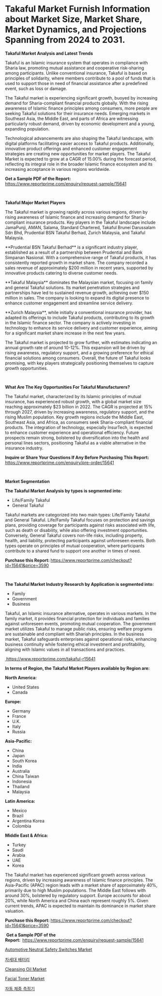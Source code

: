 <p><h1>Takaful Market Furnish Information about Market Size, Market Share, Market Dynamics, and Projections Spanning from 2024 to 2031.</h1></p><p><strong>Takaful Market Analysis and Latest Trends</strong></p>
<p><p>Takaful is an Islamic insurance system that operates in compliance with Sharia law, promoting mutual assistance and cooperative risk-sharing among participants. Unlike conventional insurance, Takaful is based on principles of solidarity, where members contribute to a pool of funds that is used to support those in need of financial assistance after a predefined event, such as loss or damage.</p><p>The Takaful market is experiencing significant growth, buoyed by increasing demand for Sharia-compliant financial products globally. With the rising awareness of Islamic finance principles among consumers, more people are seeking Takaful solutions for their insurance needs. Emerging markets in Southeast Asia, the Middle East, and parts of Africa are witnessing particularly robust demand, driven by economic development and a young, expanding population.</p><p>Technological advancements are also shaping the Takaful landscape, with digital platforms facilitating easier access to Takaful products. Additionally, innovative product offerings and enhanced customer engagement strategies are creating new opportunities for market players. The Takaful Market is expected to grow at a CAGR of 15.00% during the forecast period, reflecting its integral role in the broader Islamic finance ecosystem and its increasing acceptance in various regions worldwide.</p></p>
<p><strong>Get a Sample PDF of the Report:&nbsp;</strong> <a href="https://www.reportprime.com/enquiry/request-sample/15641">https://www.reportprime.com/enquiry/request-sample/15641</a></p>
<p>&nbsp;</p>
<p><strong>Takaful Major Market Players</strong></p>
<p><p>The Takaful market is growing rapidly across various regions, driven by rising awareness of Islamic finance and increasing demand for Sharia-compliant insurance products. Key players in the Takaful landscape include JamaPunji, AMAN, Salama, Standard Chartered, Takaful Brunei Darussalam Sdn Bhd, Prudential BSN Takaful Berhad, Zurich Malaysia, and Takaful Malaysia.</p><p>**Prudential BSN Takaful Berhad** is a significant industry player, established as a result of a partnership between Prudential and Bank Simpanan Nasional. With a comprehensive range of Takaful products, it has consistently reported growth in market share. The company recorded a sales revenue of approximately $200 million in recent years, supported by innovative products catering to diverse customer needs.</p><p>**Takaful Malaysia** dominates the Malaysian market, focusing on family and general Takaful solutions. Its market penetration strategies and partnerships have led to sustained revenue growth, achieving over $150 million in sales. The company is looking to expand its digital presence to enhance customer engagement and streamline service delivery.</p><p>**Zurich Malaysia**, while initially a conventional insurance provider, has adapted its offerings to include Takaful products, contributing to its growth in the Islamic finance sector. The company is actively investing in technology to enhance its service delivery and customer experience, aiming for a significant market share increase in the next few years.</p><p>The Takaful market is projected to grow further, with estimates indicating an annual growth rate of around 10-12%. This expansion will be driven by rising awareness, regulatory support, and a growing preference for ethical financial solutions among consumers. Overall, the future of Takaful looks promising, with key players strategically positioning themselves to capture growth opportunities.</p></p>
<p>&nbsp;</p>
<p><strong>What Are The Key Opportunities For Takaful Manufacturers?</strong></p>
<p><p>The Takaful market, characterized by its Islamic principles of mutual insurance, has experienced robust growth, with a global market size reaching approximately $23 billion in 2022. The CAGR is projected at 15% through 2027, driven by increasing awareness, regulatory support, and the rising Muslim population. Key growth regions include the Middle East, Southeast Asia, and Africa, as consumers seek Sharia-compliant financial products. The integration of technology, especially InsurTech, is expected to enhance customer experience and operational efficiency. Future prospects remain strong, bolstered by diversification into the health and personal lines sectors, positioning Takaful as a viable alternative in the insurance industry.</p></p>
<p><strong>Inquire or Share Your Questions If Any Before Purchasing This Report:</strong> <a href="https://www.reportprime.com/enquiry/pre-order/15641">https://www.reportprime.com/enquiry/pre-order/15641</a></p>
<p>&nbsp;</p>
<p><strong>Market Segmentation</strong></p>
<p><strong>The Takaful Market Analysis by types is segmented into:</strong></p>
<p><ul><li>Life/Family Takaful</li><li>General Takaful</li></ul></p>
<p><p>Takaful markets are categorized into two main types: Life/Family Takaful and General Takaful. Life/Family Takaful focuses on protection and savings plans, providing coverage for participants against risks associated with life, such as death or disability, while also offering investment opportunities. Conversely, General Takaful covers non-life risks, including property, health, and liability, protecting participants against unforeseen events. Both types operate on principles of mutual cooperation, where participants contribute to a shared fund to support one another in times of need.</p></p>
<p><strong>Purchase this Report:&nbsp;</strong><a href="https://www.reportprime.com/checkout?id=15641&price=3590">https://www.reportprime.com/checkout?id=15641&price=3590</a></p>
<p>&nbsp;</p>
<p><strong>The Takaful Market Industry Research by Application is segmented into:</strong></p>
<p><ul><li>Family</li><li>Government</li><li>Business</li></ul></p>
<p><p>Takaful, an Islamic insurance alternative, operates in various markets. In the family market, it provides financial protection for individuals and families against unforeseen events, promoting mutual cooperation. The government market utilizes Takaful to manage public risks, ensuring welfare programs are sustainable and compliant with Shariah principles. In the business market, Takaful safeguards enterprises against operational risks, enhancing business continuity while fostering ethical investment and profitability, aligning with Islamic values in all transactions and practices.</p></p>
<p><a href="https://www.reportprime.com/takaful-r15641">&nbsp;https://www.reportprime.com/takaful-r15641</a></p>
<p><strong>In terms of Region, the Takaful Market Players available by Region are:</strong></p>
<p>
    <p> <strong> North America: </strong>
        <ul>
            <li>United States</li>
            <li>Canada</li>
        </ul>
        </p> 
    <p> <strong> Europe: </strong>
        <ul>
            <li>Germany</li>
            <li>France</li>
            <li>U.K.</li>
            <li>Italy</li>
            <li>Russia</li>
        </ul>
        </p> 
    <p> <strong> Asia-Pacific: </strong>
        <ul>
            <li>China</li>
            <li>Japan</li>
            <li>South Korea</li>
            <li>India</li>
            <li>Australia</li>
            <li>China Taiwan</li>
            <li>Indonesia</li>
            <li>Thailand</li>
            <li>Malaysia</li>
        </ul>
        </p> 
    <p> <strong> Latin America: </strong>
        <ul>
            <li>Mexico</li>
            <li>Brazil</li>
            <li>Argentina Korea</li>
            <li>Colombia</li>
        </ul>
        </p> 
    <p> <strong> Middle East & Africa: </strong>
        <ul>
            <li>Turkey</li>
            <li>Saudi</li>
            <li>Arabia</li>
            <li>UAE</li>
            <li>Korea</li>
        </ul>
    </p>
    </p>
<p><p>The Takaful market has experienced significant growth across various regions, driven by increasing awareness of Islamic finance principles. The Asia-Pacific (APAC) region leads with a market share of approximately 40%, primarily due to high Muslim populations. The Middle East follows with around 30%, bolstered by regulatory support. Europe accounts for about 20%, while North America and China each represent roughly 5%. Given current trends, APAC is expected to maintain its dominance in market share valuation.</p></p>
<p><strong>Purchase this Report: </strong><a href="https://www.reportprime.com/checkout?id=15641&price=3590">https://www.reportprime.com/checkout?id=15641&price=3590</a></p>
<p>&nbsp;<strong>Get a Sample PDF of the Report:&nbsp;&nbsp;</strong><a href="https://www.reportprime.com/enquiry/request-sample/15641">https://www.reportprime.com/enquiry/request-sample/15641</a></p>
<p><strong></strong></p>
<p><p><a href="https://issuu.com/reportprime-2/docs/automotive-neutral-safety-switches-_50fb53b6869707">Automotive Neutral Safety Switches Market</a></p><p><a href="https://medium.com/@walid_yasin/next-generation-batteries-market-%EC%9D%98-%EA%B8%80%EB%A1%9C%EB%B2%8C-%EC%8B%9C%EC%9E%A5-%EA%B0%9C%EC%9A%94%EB%8A%94-%EC%A0%84-%EC%84%B8%EA%B3%84-%EB%B0%8F-%EC%A3%BC%EC%9A%94-%EC%8B%9C%EC%9E%A5%EC%9D%98-%EC%82%B0%EC%97%85%EC%97%90-%EC%98%81%ED%96%A5%EC%9D%84-%EB%AF%B8%EC%B9%98%EB%8A%94-%EC%A3%BC%EC%9A%94-%ED%8A%B8%EB%A0%8C%EB%93%9C%EC%97%90-%EB%8C%80%ED%95%9C-%EB%8F%85%ED%8A%B9%ED%95%9C-%EA%B4%80%EC%A0%90%EC%9D%84-%EC%A0%9C%EA%B3%B5%ED%95%A9%EB%8B%88%EB%8B%A4-c16600136a09">차세대 배터리</a></p><p><a href="https://medium.com/@sheetal.reportprime/the-cleansing-oil-market-industry-provides-a-comprehensive-and-current-analysis-of-the-sector-d74f5008b827">Cleansing Oil Market</a></p><p><a href="https://medium.com/@sheetal.reportprime/the-facial-toner-market-has-witnessed-significant-growth-in-recent-years-and-this-trend-is-538815ef9367">Facial Toner Market</a></p><p><a href="https://medium.com/@walid_yasin/automatic-weighchecker-market-%EC%9D%98-%EA%B8%80%EB%A1%9C%EB%B2%8C-%EC%8B%9C%EC%9E%A5-%EA%B0%9C%EC%9A%94%EB%8A%94-%EC%A0%84-%EC%84%B8%EA%B3%84-%EB%B0%8F-%EC%A3%BC%EC%9A%94-%EC%8B%9C%EC%9E%A5%EC%9D%98-%EC%82%B0%EC%97%85%EC%97%90-%EC%98%81%ED%96%A5%EC%9D%84-%EB%AF%B8%EC%B9%98%EB%8A%94-%EC%A3%BC%EC%9A%94-%ED%8A%B8%EB%A0%8C%EB%93%9C%EC%97%90-%EB%8C%80%ED%95%9C-%EB%8F%85%ED%8A%B9%ED%95%9C-%EA%B4%80%EC%A0%90%EC%9D%84-%EC%A0%9C%EA%B3%B5%ED%95%A9%EB%8B%88%EB%8B%A4-797cc0f261ec">자동 체중 측정기</a></p></p>